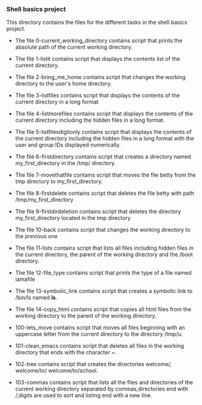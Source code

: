 ### Shell basics project
This directory contains the files for the different tasks in the shell basics project.
 
 
- The file 0-current_working_directory contains script that prints the absolute path of the current working directory.

- The file 1-listit contains script that displays the contents list of the current directory.

- The file 2-bring_me_home contains script that changes the working directory to the user's home directory.

- The file 3-listfiles contains script that displays the contents of the current directory in a long format

- The file 4-listmorefiles contains script that displays the contents of the current directory including the hidden files in a long format.

- The file 5-listfilesdigitonly contains script that displays the contents of the current directory including the hidden files in a long format with the user and group IDs displayed numerically.

- The file 6-firstdirectory contains script that creates a directory named my_first_directory in the /tmp/ directory.

- The file 7-movethatfile contains script that moves the file betty from the tmp directory to my_first_directory.

- The file 8-firstdelete contains script that deletes the file betty with path /tmp/my_first_directory

- The file 9-firstdirdeletion contains script that deletes the directory my_first_directory located in the tmp directory

- The file 10-back contains script that changes the working directory to the previous one

- The file 11-lists contains script that lists all files including hidden files in the current directory, the parent of the working directory and the /boot directory.

- The file 12-file_type contains script that prints the type of a file named iamafile

- The file 13-symbolic_link contains script that creates a symbolic link to /bin/ls named __ls__.       

- The file 14-copy_html contains script that copies all html files from the working directory to the parent of the working directory.

- 100-lets_move contains script that moves all files beginning with an uppercase letter from the current directory to the directory /tmp/u.

- 101-clean_emacs contains script that deletes all files in the working directory that ends with the character ~.

- 102-tree contains script that creates the directories welcome/, welcome/to/ welcome/to/school.

- 103-commas contains script that lists all the files and directories of the current working directory separated by commas,directories end with /,digits are used to sort and listing end with a new line.   
